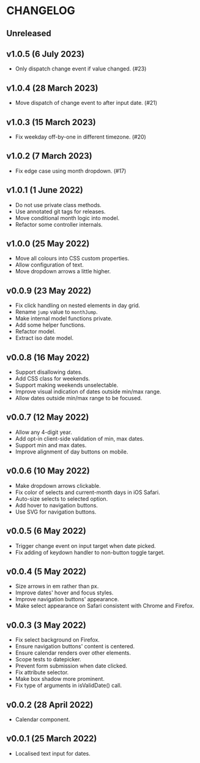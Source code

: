 # CHANGELOG


## Unreleased


## v1.0.5 (6 July 2023)

* Only dispatch change event if value changed. (#23)


## v1.0.4 (28 March 2023)

* Move dispatch of change event to after input date. (#21)


## v1.0.3 (15 March 2023)

* Fix weekday off-by-one in different timezone. (#20)


## v1.0.2 (7 March 2023)

* Fix edge case using month dropdown. (#17)


## v1.0.1 (1 June 2022)

* Do not use private class methods.
* Use annotated git tags for releases.
* Move conditional month logic into model.
* Refactor some controller internals.


## v1.0.0 (25 May 2022)

* Move all colours into CSS custom properties.
* Allow configuration of text.
* Move dropdown arrows a little higher.


## v0.0.9 (23 May 2022)

* Fix click handling on nested elements in day grid.
* Rename `jump` value to `monthJump`.
* Make internal model functions private.
* Add some helper functions.
* Refactor model.
* Extract iso date model.


## v0.0.8 (16 May 2022)

* Support disallowing dates.
* Add CSS class for weekends.
* Support making weekends unselectable.
* Improve visual indication of dates outside min/max range.
* Allow dates outside min/max range to be focused.


## v0.0.7 (12 May 2022)

* Allow any 4-digit year.
* Add opt-in client-side validation of min, max dates.
* Support min and max dates.
* Improve alignment of day buttons on mobile.


## v0.0.6 (10 May 2022)

* Make dropdown arrows clickable.
* Fix color of selects and current-month days in iOS Safari.
* Auto-size selects to selected option.
* Add hover to navigation buttons.
* Use SVG for navigation buttons.


## v0.0.5 (6 May 2022)

* Trigger change event on input target when date picked.
* Fix adding of keydown handler to non-button toggle target.


## v0.0.4 (5 May 2022)

* Size arrows in em rather than px.
* Improve dates' hover and focus styles.
* Improve navigation buttons' appearance.
* Make select appearance on Safari consistent with Chrome and Firefox.


## v0.0.3 (3 May 2022)

* Fix select background on Firefox.
* Ensure navigation buttons' content is centered.
* Ensure calendar renders over other elements.
* Scope tests to datepicker.
* Prevent form submission when date clicked.
* Fix attribute selector.
* Make box shadow more prominent.
* Fix type of arguments in isValidDate() call.


## v0.0.2 (28 April 2022)

* Calendar component.


## v0.0.1 (25 March 2022)

* Localised text input for dates.
